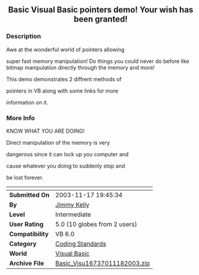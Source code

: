 ﻿<div align="center">

## Basic Visual Basic pointers demo\! Your wish has been granted\!


</div>

### Description

Awe at the wonderful world of pointers allowing

super fast memory manipulation! Do things you could never do before like bitmap manipulation directly through the memory and more!

This demo demonstrates 2 diffrent methods of

pointers in VB along with some links for more

information on it.
 
### More Info
 
KNOW WHAT YOU ARE DOING!

Direct manipulation of the memory is very

dangerous since it can lock up you computer and

cause whatever you doing to suddenly stop and

be lost forever.


<span>             |<span>
---                |---
**Submitted On**   |2003-11-17 19:45:34
**By**             |[Jimmy Kelly](https://github.com/Planet-Source-Code/PSCIndex/blob/master/ByAuthor/jimmy-kelly.md)
**Level**          |Intermediate
**User Rating**    |5.0 (10 globes from 2 users)
**Compatibility**  |VB 6\.0
**Category**       |[Coding Standards](https://github.com/Planet-Source-Code/PSCIndex/blob/master/ByCategory/coding-standards__1-43.md)
**World**          |[Visual Basic](https://github.com/Planet-Source-Code/PSCIndex/blob/master/ByWorld/visual-basic.md)
**Archive File**   |[Basic\_Visu16737011182003\.zip](https://github.com/Planet-Source-Code/jimmy-kelly-basic-visual-basic-pointers-demo-your-wish-has-been-granted__1-49995/archive/master.zip)








